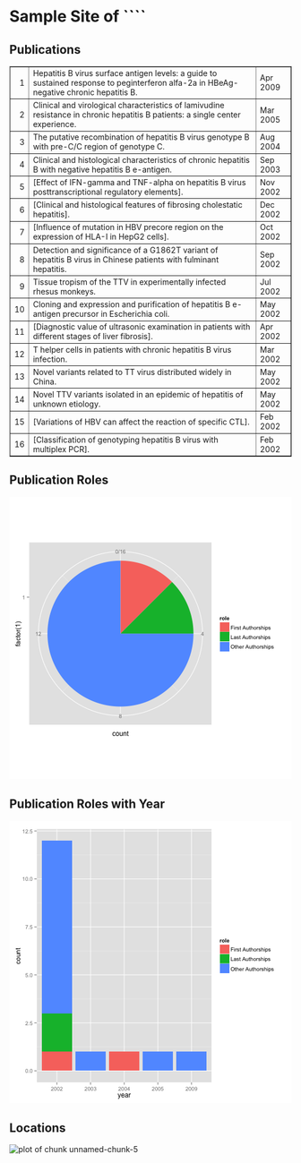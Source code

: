


Sample Site of ````
============

Publications
-----
<!-- html table generated in R 2.15.2 by xtable 1.7-0 package -->
<!-- Fri Feb  1 02:31:35 2013 -->
<TABLE border=1>
  <TR> <TD align="right"> 1 </TD> <TD> Hepatitis B virus surface antigen levels: a guide to sustained response to peginterferon alfa-2a in HBeAg-negative chronic hepatitis B. </TD> <TD> Apr 2009 </TD> </TR>
  <TR> <TD align="right"> 2 </TD> <TD> Clinical and virological characteristics of lamivudine resistance in chronic hepatitis B patients: a single center experience. </TD> <TD> Mar 2005 </TD> </TR>
  <TR> <TD align="right"> 3 </TD> <TD> The putative recombination of hepatitis B virus genotype B with pre-C/C region of genotype C. </TD> <TD> Aug 2004 </TD> </TR>
  <TR> <TD align="right"> 4 </TD> <TD> Clinical and histological characteristics of chronic hepatitis B with negative hepatitis B e-antigen. </TD> <TD> Sep 2003 </TD> </TR>
  <TR> <TD align="right"> 5 </TD> <TD> [Effect of IFN-gamma and TNF-alpha on hepatitis B virus posttranscriptional regulatory elements]. </TD> <TD> Nov 2002 </TD> </TR>
  <TR> <TD align="right"> 6 </TD> <TD> [Clinical and histological features of fibrosing cholestatic hepatitis]. </TD> <TD> Dec 2002 </TD> </TR>
  <TR> <TD align="right"> 7 </TD> <TD> [Influence of mutation in HBV precore region on the expression of HLA-I in HepG2 cells]. </TD> <TD> Oct 2002 </TD> </TR>
  <TR> <TD align="right"> 8 </TD> <TD> Detection and significance of a G1862T variant of hepatitis B virus in Chinese patients with fulminant hepatitis. </TD> <TD> Sep 2002 </TD> </TR>
  <TR> <TD align="right"> 9 </TD> <TD> Tissue tropism of the TTV in experimentally infected rhesus monkeys. </TD> <TD> Jul 2002 </TD> </TR>
  <TR> <TD align="right"> 10 </TD> <TD> Cloning and expression and purification of hepatitis B e-antigen precursor in Escherichia coli. </TD> <TD> May 2002 </TD> </TR>
  <TR> <TD align="right"> 11 </TD> <TD> [Diagnostic value of ultrasonic examination in patients with different stages of liver fibrosis]. </TD> <TD> Apr 2002 </TD> </TR>
  <TR> <TD align="right"> 12 </TD> <TD> T helper cells in patients with chronic hepatitis B virus infection. </TD> <TD> Mar 2002 </TD> </TR>
  <TR> <TD align="right"> 13 </TD> <TD> Novel variants related to TT virus distributed widely in China. </TD> <TD> May 2002 </TD> </TR>
  <TR> <TD align="right"> 14 </TD> <TD> Novel TTV variants isolated in an epidemic of hepatitis of unknown etiology. </TD> <TD> May 2002 </TD> </TR>
  <TR> <TD align="right"> 15 </TD> <TD> [Variations of HBV can affect the reaction of specific CTL]. </TD> <TD> Feb 2002 </TD> </TR>
  <TR> <TD align="right"> 16 </TD> <TD> [Classification of genotyping hepatitis B virus with multiplex PCR]. </TD> <TD> Feb 2002 </TD> </TR>
   </TABLE>


Publication Roles
-----
![plot of chunk unnamed-chunk-3](figure/unnamed-chunk-3.png) 

    
Publication Roles with Year
-----
![plot of chunk unnamed-chunk-4](figure/unnamed-chunk-4.png) 



Locations
-------
![plot of chunk unnamed-chunk-5](figure/unnamed-chunk-5.png) 

